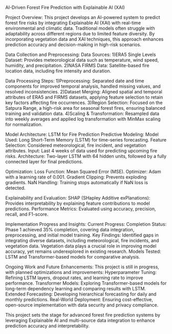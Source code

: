 AI-Driven Forest Fire Prediction with Explainable AI (XAI)

Project Overview:
This project develops an AI-powered system to predict forest fire risks by integrating Explainable AI (XAI) with real-time environmental and climatic data. Traditional models often struggle with adaptability across different regions due to limited feature diversity. By incorporating vegetation data and XAI techniques, this approach enhances prediction accuracy and decision-making in high-risk scenarios.

Data Collection and Preprocessing:
Data Sources:
1)ERA5 Single Levels Dataset: Provides meteorological data such as temperature, wind speed, humidity, and precipitation.
2)NASA FIRMS Data: Satellite-based fire location data, including fire intensity and duration.

Data Processing Steps:
1)Preprocessing: Separated date and time components for improved temporal analysis, handled missing values, and resolved inconsistencies.
2)Dataset Merging: Aligned spatial and temporal attributes of ERA5 and FIRMS datasets, applying feature selection to retain key factors affecting fire occurrences.
3)Region Selection: Focused on the Satpura Range, a high-risk area for seasonal forest fires, ensuring balanced training and validation data.
4)Scaling & Transformation: Resampled data into weekly averages and applied log transformation with MinMax scaling for normalization.

Model Architecture: LSTM for Fire Prediction
Predictive Modeling:
Model Used: Long Short-Term Memory (LSTM) for time-series forecasting.
Feature Selection: Considered meteorological, fire incident, and vegetation attributes.
Input: Last 4 weeks of data used for predicting upcoming fire risks.
Architecture: Two-layer LSTM with 64 hidden units, followed by a fully connected layer for final predictions.

Optimization:
Loss Function: Mean Squared Error (MSE).
Optimizer: Adam with a learning rate of 0.001.
Gradient Clipping: Prevents exploding gradients.
NaN Handling: Training stops automatically if NaN loss is detected.

Explainability and Evaluation:
SHAP (SHapley Additive exPlanations): Provides interpretability by explaining feature contributions to model predictions.
Performance Metrics: Evaluated using accuracy, precision, recall, and F1-score.

Implementation Progress and Insights:
Current Progress:
Completion Status: Phase 1 achieved 35% completion, covering data integration, preprocessing, and initial model training.
Key Findings:
Identified gaps in integrating diverse datasets, including meteorological, fire incidents, and vegetation data.
Vegetation data plays a crucial role in improving model accuracy, yet remains underexplored in existing research.
Models Tested: LSTM and Transformer-based models for comparative analysis.

Ongoing Work and Future Enhancements:
This project is still in progress, with planned optimizations and improvements:
Hyperparameter Tuning: Refining LSTM layers, dropout rates, and learning rate to improve performance.
Transformer Models: Exploring Transformer-based models for long-term dependency learning and comparing results with LSTM.
Extended Forecasting: Developing hierarchical forecasting for daily and monthly predictions.
Real-World Deployment: Ensuring cost-effective, open-source implementation with data security and privacy compliance.

This project sets the stage for advanced forest fire prediction systems by leveraging Explainable AI and multi-source data integration to enhance prediction accuracy and interpretability.

